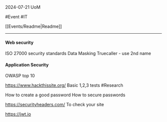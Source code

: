 2024-07-21
UoM

#Event #IT

[[Events/Readme|Readme]]

---

#### Web security

ISO 27000 security standards
Data Masking
Truecaller - use 2nd name
#### Application Security 
OWASP top 10

https://www.hackthissite.org/
Basic 1,2,3 tests
#Research 

How to create a good password
How to secure passwords

https://securityheaders.com/
To check your site

https://jwt.io
